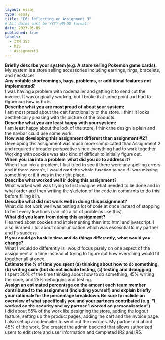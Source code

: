 ```yaml
---
layout: essay
type: essay
title: "E6: Reflecting on Assignment 3"
# All dates must be YYYY-MM-DD format!
date: 2023-05-09
published: true
labels:
  - ITM 352
  - MIS
  - Assignment3
---
```

<b>Briefly describe your system (e.g. A store selling Pokemon game cards).</b><br>
My system is a store selling accessories including earrings, rings, bracelets, and necklaces.<br>
<b>Any notable shortcomings, bugs, problems, or additional features not implemented?</b><br>
I was having a problem with nodemailer and getting it to send out the invoice. It was originally working, but I broke it at some point and had to figure out how to fix it.<br>
<b>Describe what you are most proud of about your system:</b><br>
I am most proud about the cart functionality of the store. I think it looks aesthetically pleasing with the picture of the products.<br>
<b>Describe what you are least happy with your system:</b><br>
I am least happy about the look of the store, I think the design is plain and the navbar could use some work.<br>
<b>How was developing this assignment different than assignment #2?</b><br>
Developing this assignment was much more complicated than Assignment 2 and required a broader perspective since everything had to work together. Working with cookies was also kind of difficult to initially figure out.<br>
<b>When you ran into a problem, what did you do to address it?</b><br>
When I ran into a problem, I first tried to see if there were any spelling errors and if there weren't, I would read the whole function to see if I was missing something or if it was in the right place.<br>
<b>Describe what worked well in doing this assignment?</b><br>
What worked well was trying to first imagine what needed to be done and in what order and then writing the skeleton of the code in comments to do this before filling it in.<br>
<b>Describe what did not work well in doing this assignment?</b><br>
What did not work well was testing a lot of code at once instead of stopping to test every few lines (ran into a lot of problems like this).<br>
<b>What did you learn from doing this assignment?</b><br>
I learned about cookies and implementing them into html and javascript. I also learned a lot about communication which was essesntial to my partner and I's success.<br>
<b>If you could go back in time and do things differently, what would you change?</b><br>
What I would do differently is I would focus purely on one aspect of the assignment at a time instead of trying to figure out how everything would fit together all at once.<br>
<b>Estimate the % of time you spent (a) thinking about how to do something, (b) writing code (but do not include testing, (c) testing and debugging</b><br>
I spent 30% of the time thinking about how to do something, 45% writing the code, and 25% debugging and testing.<br>
<b>Assign an estimated percentage on the amount each team member contributed to the assignment (including yourself) and explain briefly your rationale for the percentage breakdown. Be sure to include an overview of what specifically you and your partners contributed (e.g. “I worked on the security and my partner 1 worked on personalization”)</b><br>
I did about 55% of the work like designing the store, adding the logout feature, setting up the product pages, adding the cart and the invoice page. I also set up a nodemailer to send out the invoices.
My partner did about 45% of the work. She created the admin backend that allows authorized users to edit store and user information and completed IR2 and IR5.

